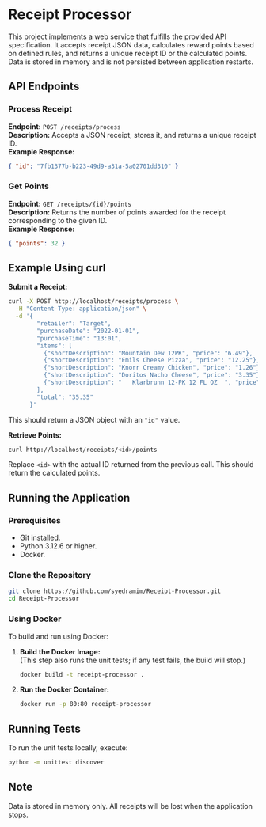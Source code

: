 # Receipt Processor

This project implements a web service that fulfills the provided API specification. It accepts receipt JSON data, calculates reward points based on defined rules, and returns a unique receipt ID or the calculated points. Data is stored in memory and is not persisted between application restarts.

## API Endpoints

### Process Receipt
**Endpoint:** `POST /receipts/process`  
**Description:** Accepts a JSON receipt, stores it, and returns a unique receipt ID.  
**Example Response:**
```json
{ "id": "7fb1377b-b223-49d9-a31a-5a02701dd310" }
```

### Get Points
**Endpoint:** `GET /receipts/{id}/points`  
**Description:** Returns the number of points awarded for the receipt corresponding to the given ID.  
**Example Response:**
```json
{ "points": 32 }
```

## Example Using curl

**Submit a Receipt:**
```bash
curl -X POST http://localhost/receipts/process \
  -H "Content-Type: application/json" \
  -d '{
        "retailer": "Target",
        "purchaseDate": "2022-01-01",
        "purchaseTime": "13:01",
        "items": [
          {"shortDescription": "Mountain Dew 12PK", "price": "6.49"},
          {"shortDescription": "Emils Cheese Pizza", "price": "12.25"},
          {"shortDescription": "Knorr Creamy Chicken", "price": "1.26"},
          {"shortDescription": "Doritos Nacho Cheese", "price": "3.35"},
          {"shortDescription": "   Klarbrunn 12-PK 12 FL OZ  ", "price": "12.00"}
        ],
        "total": "35.35"
      }'
```
This should return a JSON object with an `"id"` value.

**Retrieve Points:**
```bash
curl http://localhost/receipts/<id>/points
```
Replace `<id>` with the actual ID returned from the previous call. This should return the calculated points.

## Running the Application

### Prerequisites
- Git installed.
- Python 3.12.6 or higher.
- Docker.

### Clone the Repository
```bash
git clone https://github.com/syedramim/Receipt-Processor.git
cd Receipt-Processor
```

### Using Docker
To build and run using Docker:
1. **Build the Docker Image:**  
   (This step also runs the unit tests; if any test fails, the build will stop.)
   ```bash
   docker build -t receipt-processor .
   ```
2. **Run the Docker Container:**
   ```bash
   docker run -p 80:80 receipt-processor
   ```

## Running Tests
To run the unit tests locally, execute:
```bash
python -m unittest discover
```

## Note
Data is stored in memory only. All receipts will be lost when the application stops.

